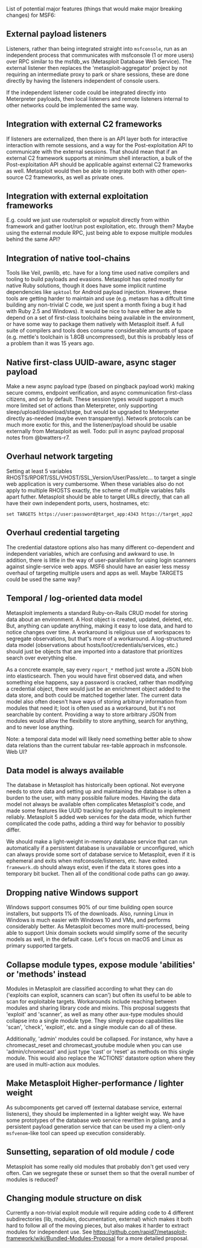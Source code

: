 List of potential major features (things that would make major breaking changes) for MSF6:

## External payload listeners

Listeners, rather than being integrated straight into `msfconsole`, run as an independent process that communicates with msfconsole (1 or more users) over RPC similar to the msfdb_ws (Metasploit Database Web Service). The external listener then replaces the 'metasploit-aggregator' project by not requiring an intermediate proxy to park or share sessions, these are done directly by having the listeners independent of console users.

If the independent listener code could be integrated directly into Meterpreter payloads, then local listeners and remote listeners internal to other networks could be implemented the same way.

## Integration with external C2 frameworks

If listeners are externalized, then there is an API layer both for interactive interaction with remote sessions, and a way for the Post-exploitation API to communicate with the external sessions. That should mean that if an external C2 framework supports at minimum shell interaction, a bulk of the Post-exploitation API should be applicable against external C2 frameworks as well. Metasploit would then be able to integrate both with other open-source C2 frameworks, as well as private ones.

## Integration with external exploitation frameworks

E.g. could we just use routersploit or wpsploit directly from within framework and gather loot/run post exploitation, etc. through them? Maybe using the external module RPC, just being able to expose multiple modules behind the same API?

## Integration of native tool-chains

Tools like Veil, pwnlib, etc. have for a long time used native compilers and tooling to build payloads and evasions. Metasploit has opted mostly for native Ruby solutions, though it does have some implicit runtime dependencies like `apktool` for Android payload injection. However, these tools are getting harder to maintain and use (e.g. metasm has a diffcult time building any non-trivial C code, we just spent a month fixing a bug it had with Ruby 2.5 and Windows). It would be nice to have either be able to depend on a set of first-class toolchains being available in the environment, or have some way to package them natively with Metasploit itself. A full suite of compilers and tools does consume considerable amounts of space (e.g. mettle's toolchain is 1.8GB uncompressed), but this is probably less of a problem than it was 15 years ago.

## Native first-class UUID-aware, async stager payload

Make a new async payload type (based on pingback payload work) making secure comms, endpoint verification, and async communication first-class citizens, and on by default. These session types would support a much more limited set of actions than Meterpreter, only supporting sleep/upload/download/stage, but would be upgraded to Meterpreter directly as-needed (maybe even transparently). Network protocols can be much more exotic for this, and the listener/payload should be usable externally from Metasploit as well. Todo: pull in async payload proposal notes from @bwatters-r7.

## Overhaul network targeting

Setting at least 5 variables RHOSTS/RPORT/SSL/VHOST/SSL_Version/User/Pass/etc... to target a single web application is very cumbersome. When these variables also do not apply to multiple RHOSTS exactly, the scheme of multiple variables falls apart futher. Metasploit should be able to target URLs directly, that can all have their own independent ports, users, hostnames, etc:

```
set TARGETS https://user:password@target_app:4343 https://target_app2
```

## Overhaul credential targeting

The credential datastore options also has many different co-dependent and independent variables, which are confusing and awkward to use. In addition, there is little in the way of user-parallelism for using login scanners against single-service web apps. MSF6 should have an easier less messy overhaul of targeting multiple users and apps as well. Maybe TARGETS could be used the same way?

## Temporal / log-oriented data model

Metasploit implements a standard Ruby-on-Rails CRUD model for storing data about an environment. A Host object is created, updated, deleted, etc. But, anything can update anything, making it easy to lose data, and hard to notice changes over time. A workaround is religious use of workspaces to segregate observations, but that's more of a workaround. A log-structured data model (observations about hosts/loot/credentials/services, etc.) should just be objects that are imported into a datastore that prioritizes search over everything else.

As a concrete example, say every `report_*` method just wrote a JSON blob into elasticsearch. Then you would have first observed data, and when something else happens, say a password is cracked, rather than modifying a credential object, there would just be an enrichment object added to the data store, and both could be matched together later. The current data model also often doesn't have ways of storing arbitrary information from modules that need it; loot is often used as a workaround, but it's not searchable by content. Providing a way to store arbitrary JSON from modules would allow the flexibility to store anything, search for anything, and to never lose anything.

Note: a temporal data model will likely need something better able to show data relations than the current tabular rex-table approach in msfconsole. Web UI?

## Data model is always available

The database in Metasploit has historically been optional. Not everyone needs to store data and setting up and maintaining the database is often a burden to the user, with many possible failure modes. Having the data model not always be available often complicates Metasploit's code, and made some features like UUID tracking for payloads difficult to implement reliably. Metasploit 5 added web services for the data mode, which further complicated the code paths, adding a third way for behavior to possibly differ.

We should make a light-weight in-memory database service that can run automatically if a persistent database is unavailable or unconfigured, which can always provide some sort of database service to Metasploit, even if it is ephemeral and exits when msfconsole/listeners, etc. have exited. `framework.db` should always exist, even if the data it stores goes into a temporary bit bucket. Then all of the conditional code paths can go away.

## Dropping native Windows support

Windows support consumes 90% of our time building open source installers, but supports 1% of the downloads. Also, running Linux in Windows is much easier with Windows 10 and VMs, and performs considerably better. As Metasploit becomes more multi-processed, being able to support Unix domain sockets would simplify some of the security models as well, in the default case. Let's focus on macOS and Linux as primary supported targets.

## Collapse module types, expose module 'abilities' or 'methods' instead

Modules in Metasploit are classified according to what they can do ('exploits can exploit, scanners can scan') but often its useful to be able to scan for exploitable targets. Workarounds include reaching between modules and sharing library code and mixins. This proposal suggests that 'exploit' and 'scanner', as well as many other aux-type modules should collapse into a single module type. They simply expose capabilities like 'scan', 'check', 'exploit', etc. and a single module can do all of these.

Additionally, 'admin' modules could be collapsed. For instance, why have a chromecast_reset and chromecast_youtube module when you can use 'admin/chromecast' and just type 'cast' or 'reset' as methods on this single module. This would also replace the 'ACTIONS' datastore option where they are used in multi-action aux modules.

## Make Metasploit Higher-performance / lighter weight

As subcomponents get carved off (external database service, external listeners), they should be implemented in a lighter weight way. We have some prototypes of the database web service rewritten in golang, and a persistent payload generation service that can be used my a client-only `msfvenom`-like tool can speed up execution considerably.

## Sunsetting, separation of old module / code

Metasploit has some really old modules that probably don't get used very often. Can we segregate these or sunset them so that the overall number of modules is reduced?

## Changing module structure on disk

Currently a non-trivial exploit module will require adding code to 4 different subdirectories (lib, modules, documentation, external) which makes it both hard to follow all of the moving pieces, but also makes it harder to extract modules for independent use. See https://github.com/rapid7/metasploit-framework/wiki/Bundled-Modules-Proposal for a more detailed proposal.